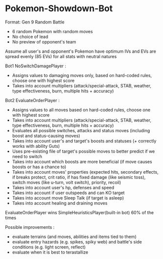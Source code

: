 # Pokemon-Showdown-Bot
Format: Gen 9 Random Battle

- 6 random Pokemon with random moves
- No choice of lead
- No preview of opponent's team

Assume all user's and opponent's Pokemon have optimum IVs and EVs are spread evenly (85 EVs) for all stats with neutral natures 

Bot1 NoSwitchDamagePlayer :
- Assigns values to damaging moves only, based on hard-coded rules, choose one with highest score
- Takes into account multipliers (attack/special-attack, STAB, weather, type effectiveness, burn, multiple hits + accuracy)
  
Bot2 EvaluateOrderPlayer :
- Assigns values to all moves based on hard-coded rules, choose one with highest score
- Takes into account multipliers (attack/special-attack, STAB, weather, type effectiveness, burn, multiple hits + accuracy)
- Evaluates all possible switches, attacks and status moves (including boost and status-causing moves)
- Takes into account user's and target's boosts and statuses (+ correctly works with ability Guts)
- Uses pre-existing file of target's possible moves to better predict if we need to switch
- Takes into account which boosts are more beneficial (if move causes boosts or has a chance to)
- Takes into account moves' properties (expected hits, secondary effects, if breaks protect, crit ratio, if has fixed damage (like seismic toss), switch moves (like u-turn, volt switch), priority, recoil)
- Takes into account user's hp, defenses and speed
- Takes into account if user outspeeds and can KO target
- Takes into account move Sleep Talk (if target is asleep)
- Takes into account healing and draining moves

EvaluateOrderPlayer wins SimpleHeuristicsPlayer(built-in bot) 60% of the times 

Possible improvements :
- evaluate terrains (and moves, abilities and items tied to them)
- evaluate entry hazards (e.g. spikes, spiky web) and battle's side conditions (e.g. light screen, reflect)
- evaluate when it is best to terastallize 
